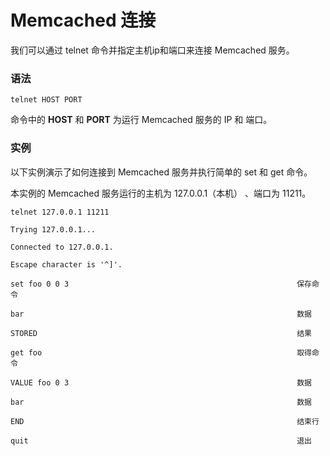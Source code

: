 # Memcached 连接

我们可以通过 telnet 命令并指定主机ip和端口来连接 Memcached 服务。

### 语法

```
telnet HOST PORT
```

命令中的 **HOST** 和 **PORT** 为运行 Memcached 服务的 IP 和 端口。

### 实例

以下实例演示了如何连接到 Memcached 服务并执行简单的 set 和 get 命令。

本实例的 Memcached 服务运行的主机为 127.0.0.1（本机） 、端口为 11211。

```
telnet 127.0.0.1 11211

Trying 127.0.0.1...

Connected to 127.0.0.1.

Escape character is '^]'.

set foo 0 0 3                                                   保存命令

bar                                                             数据

STORED                                                          结果

get foo                                                         取得命令

VALUE foo 0 3                                                   数据

bar                                                             数据

END                                                             结束行

quit                                                            退出
```
